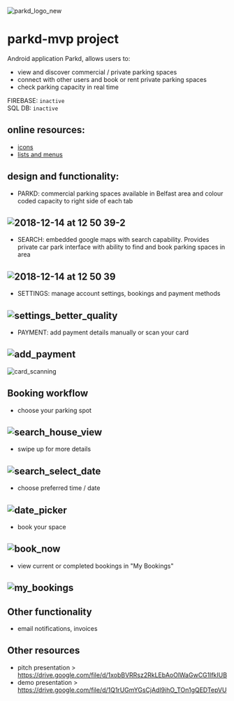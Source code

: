 ![parkd_logo_new](https://user-images.githubusercontent.com/11150879/50001811-ea3ee300-ff95-11e8-8086-66e95f7cf4ec.png)
<h1>parkd-mvp project</h1>
Android application Parkd, allows users to:

 - view and discover commercial / private parking spaces
 - connect with other users and book or rent private parking spaces
 - check parking capacity in real time

FIREBASE: `inactive`  
SQL DB: `inactive`
<h2>online resources:</h2>

 - [icons](https://material.io/icons/)
 - [lists and menus](https://github.com/codepath/android_guides/wiki/Using-the-RecyclerView)

<h2>design and functionality:</h2>

 - PARKD: commercial parking spaces available in Belfast area and colour coded capacity to right side of each tab

![2018-12-14 at 12 50 39-2](https://user-images.githubusercontent.com/11150879/50005480-73f4ad80-ffa2-11e8-8348-b7c41a6221b1.jpeg)
-

- SEARCH: embedded google maps with search capability. Provides private car park interface with ability to find and book parking spaces in area

![2018-12-14 at 12 50 39](https://user-images.githubusercontent.com/11150879/50005481-73f4ad80-ffa2-11e8-83cd-2a828b1f4355.jpeg)
-

- SETTINGS: manage account settings, bookings and payment methods

![settings_better_quality](https://user-images.githubusercontent.com/11150879/50005761-64c22f80-ffa3-11e8-8486-d2409a5729f6.png)
-

- PAYMENT: add payment details manually or scan your card

![add_payment](https://user-images.githubusercontent.com/11150879/50005878-c6829980-ffa3-11e8-9003-a6fc1fbe59e7.png)
-

![card_scanning](https://user-images.githubusercontent.com/11150879/50005881-c7b3c680-ffa3-11e8-8f13-7d51de1cfedf.png)

<h2>Booking workflow</h2>

- choose your parking spot

![search_house_view](https://user-images.githubusercontent.com/11150879/50005965-15c8ca00-ffa4-11e8-8772-cbb2ceb3ead0.png)
-

- swipe up for more details

![search_select_date](https://user-images.githubusercontent.com/11150879/50006265-144bd180-ffa5-11e8-8e51-09c5a6711bff.png)
-

- choose preferred time / date

![date_picker](https://user-images.githubusercontent.com/11150879/50006117-9b4c7a00-ffa4-11e8-803c-386d4ef5d6fa.png)
-

- book your space

![book_now](https://user-images.githubusercontent.com/11150879/50006032-4b6db300-ffa4-11e8-975c-9816727972fb.png)
-

- view current or completed bookings in "My Bookings"

![my_bookings](https://user-images.githubusercontent.com/11150879/50006205-d9499e00-ffa4-11e8-8a33-a1f7570dee48.png)
-

<h2>Other functionality</h2>

- email notifications, invoices

<h2>Other resources</h2>

- pitch presentation > https://drive.google.com/file/d/1xobBVRRsz2RkLEbAoOlWaGwCG1lfkIUB
- demo presentation > https://drive.google.com/file/d/1Q1rUGmYGsCjAdl9ihO_TOn1gQEDTepVU
